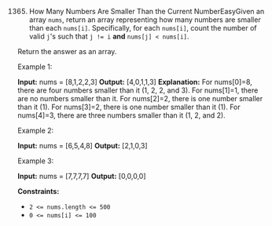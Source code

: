 1365. How Many Numbers Are Smaller Than the Current NumberEasyGiven an array `nums`, return an array representing how many numbers are smaller than each `nums[i]`. Specifically, for each `nums[i]`, count the number of valid `j`'s such that `j != i` **and** `nums[j] < nums[i]`.

Return the answer as an array.

 

Example 1:

**Input:** nums = [8,1,2,2,3]
**Output:** [4,0,1,1,3]
**Explanation:**
For nums[0]=8, there are four numbers smaller than it (1, 2, 2, and 3).
For nums[1]=1, there are no numbers smaller than it.
For nums[2]=2, there is one number smaller than it (1).
For nums[3]=2, there is one number smaller than it (1).
For nums[4]=3, there are three numbers smaller than it (1, 2, and 2).

Example 2:

**Input:** nums = [6,5,4,8]
**Output:** [2,1,0,3]

Example 3:

**Input:** nums = [7,7,7,7]
**Output:** [0,0,0,0]

 

**Constraints:**

- ```2 <= nums.length <= 500```
- ```0 <= nums[i] <= 100```
